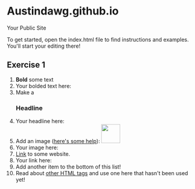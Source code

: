 Austindawg.github.io
=====================

Your Public Site

To get started, open the index.html file to find instructions and examples. You'll start your editing there!
<h2 id="Exercise1">Exercise 1</h2>
<ol>
  <li><b>Bold</b> some text</li>
  <li>Your bolded text here:</li>
  <li>Make a <h3>Headline</h3></li>
  <li>Your headline here:</li>
  <li>Add an image (<a href="http://forum.koramgame.com/thread-60307-1-1.html">here's some help</a>): <img src="http://upload.wikimedia.org/wikipedia/commons/thumb/8/85/Smiley.svg/800px-Smiley.svg.png" height="50" width="50"</li>
  <li>Your image here:</li>
  <li><a href="http://www.coceleratoru.com">Link</a> to some website.</li>
  <li>Your link here:</li>
  <li>Add another item to the bottom of this list!</li>
  <li>Read about <a href="http://www.quackit.com/html/tags/">other HTML tags</a> and use one here that hasn't been used yet!</li>
</ol>

